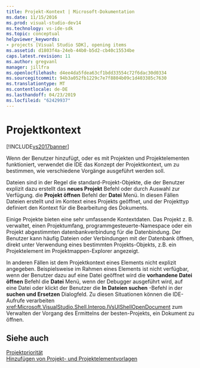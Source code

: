 ```yaml
---
title: Projekt-Kontext | Microsoft-Dokumentation
ms.date: 11/15/2016
ms.prod: visual-studio-dev14
ms.technology: vs-ide-sdk
ms.topic: conceptual
helpviewer_keywords:
- projects [Visual Studio SDK], opening items
ms.assetid: d1803f4a-24eb-44b0-b5d2-cb40c15534be
caps.latest.revision: 11
ms.author: gregvanl
manager: jillfra
ms.openlocfilehash: d4ee4da5fdea63cf1bdd33554c72f6dac30d0334
ms.sourcegitcommit: 94b3a052fb1229c7e7f8804b09c1d403385c7630
ms.translationtype: MT
ms.contentlocale: de-DE
ms.lasthandoff: 04/23/2019
ms.locfileid: "62429937"
---
```

# <a name="project-context"></a>Projektkontext
[!INCLUDE[vs2017banner](../../includes/vs2017banner.md)]

Wenn der Benutzer hinzufügt, oder es mit Projekten und Projektelementen funktioniert, verwendet die IDE das Konzept der Projektkontext, um zu bestimmen, wie verschiedene Vorgänge ausgeführt werden soll.  
  
 Dateien sind in der Regel die standard-Projekt-Objekte, die der Benutzer explizit dazu erstellt das **neues Projekt** Befehl oder durch Auswahl zur Verfügung. die **Projekt öffnen** Befehl der  **Datei** Menü. In diesen Fällen Dateien erstellt und im Kontext eines Projekts geöffnet, und der Projekttyp definiert den Kontext für die Bearbeitung des Dokuments.  
  
 Einige Projekte bieten eine sehr umfassende Kontextdaten. Das Projekt z. B. verwaltet, einen Projektumfang, programmgesteuerte-Namespace oder ein Projekt abgestimmten datenbankverbindung für die Datenbindung. Der Benutzer kann häufig Dateien oder Verbindungen mit der Datenbank öffnen, direkt unter Verwendung eines bestimmten Projekts-Objekts, z.B. ein Projektelement im Projektmappen-Explorer angezeigt.  
  
 In anderen Fällen ist dem Projektkontext eines Elements nicht explizit angegeben. Beispielsweise im Rahmen eines Elements ist nicht verfügbar, wenn der Benutzer dazu auf eine Datei geöffnet wird die **vorhandene Datei öffnen** Befehl die **Datei** Menü, wenn der Debugger ausgeführt wird, auf eine Datei oder klickt der Benutzer die **In Dateien suchen** -Befehl in der **suchen und Ersetzen** Dialogfeld. Zu diesen Situationen können die IDE-Aufrufe verarbeiten <xref:Microsoft.VisualStudio.Shell.Interop.IVsUIShellOpenDocument> zum Verwalten der Vorgang des Ermittelns der besten-Projekts, ein Dokument zu öffnen.  
  
## <a name="see-also"></a>Siehe auch  
 [Projektpriorität](../../extensibility/internals/project-priority.md)   
 [Hinzufügen von Projekt- und Projektelementvorlagen](../../extensibility/internals/adding-project-and-project-item-templates.md)
